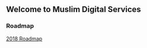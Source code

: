## Welcome to Muslim Digital Services

### Roadmap

[2018 Roadmap](https://github.com/MuslimDigital/muslimdigital.github.io/projects/1)
